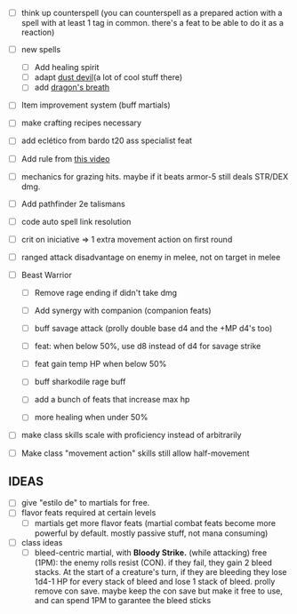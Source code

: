 - [ ] think up counterspell (you can counterspell as a prepared action with a spell with at least 1 tag in common. there's a feat to be able to do it as a reaction)
- [ ] new spells
	- [ ] Add healing spirit
	- [ ] adapt [dust devil](https://5e.tools/spells.html#dust%20devil_xge,flstlevel:2=1,floplevel:extend,flstdamage%20type:acid=1~bludgeoning=1~cold=1~fire=1~force=1~lightning=1~necrotic=1~piercing=1~poison=1~psychic=1~radiant=1~slashing=1~thunder=1,flopdamage%20type:extend)(a lot of cool stuff there)
	- [ ] add [dragon's breath](https://5e.tools/spells.html#dragon's%20breath_xge,flstlevel:2=1,floplevel:extend,flstdamage%20type:acid=1~bludgeoning=1~cold=1~fire=1~force=1~lightning=1~necrotic=1~piercing=1~poison=1~psychic=1~radiant=1~slashing=1~thunder=1,flopdamage%20type:extend)
- [ ] Item improvement system (buff martials)
- [ ] make crafting recipes necessary
- [ ] add eclético from bardo t20 ass specialist feat
- [ ] Add rule from [this video](https://www.youtube.com/shorts/5FiThfhnPJs)
- [ ] mechanics for grazing hits. maybe if it beats armor-5 still deals STR/DEX dmg.
- [ ] Add pathfinder 2e talismans
- [ ] code auto spell link resolution

- [ ] crit on iniciative => 1 extra movement action on first round
- [ ] ranged attack disadvantage on enemy in melee, not on target in melee


- [ ] Beast Warrior
	- [ ] Remove rage ending if didn't take dmg
	- [ ] Add synergy with companion (companion feats)
	- [ ] buff savage attack (prolly double base d4 and the +MP d4's too)
	- [ ] feat: when below 50%, use d8 instead of d4 for savage strike
	- [ ] feat gain temp HP when below 50%
	- [ ] buff sharkodile rage buff
	- [ ] add a bunch of feats that increase max hp
	- [ ] more healing when under 50%


- [ ] make class skills scale with proficiency instead of arbitrarily
- [ ] Make class "movement action" skills still allow half-movement

## IDEAS
- [ ] give "estilo de" to martials for free.
- [ ] flavor feats required at certain levels
	- [ ] martials get more flavor feats (martial combat feats become more powerful by default. mostly passive stuff, not mana consuming)
- [ ] class ideas
	- [ ] bleed-centric martial, with **Bloody Strike.** (while attacking) free (1PM): the enemy rolls resist (CON). if they fail, they gain 2 bleed stacks. At the start of a creature's turn, if they are bleeding they lose 1d4-1 HP for every stack of bleed and lose 1 stack of bleed. prolly remove con save. maybe keep the con save but make it free to use, and can spend 1PM to garantee the bleed sticks

